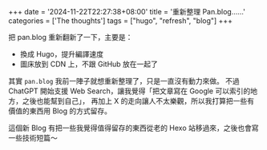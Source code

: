 +++
date = '2024-11-22T22:27:38+08:00'
title = '重新整理 Pan.blog……'
categories = ['The thoughts']
tags = ["hugo", "refresh", "blog"]
+++

把 pan.blog 重新翻新了一下，主要是：

- 換成 Hugo，提升編譯速度
- 圖床放到 CDN 上，不跟 GitHub 放在一起了

其實 `pan.blog` 我前一陣子就想重新整理了，只是一直沒有動力來做。
不過 ChatGPT 開始支援 Web Search，讓我覺得「把文章寫在 Google 可以索引的地方，之後也能幫到自己」，
再加上 X 的走向讓人不太樂觀，所以我打算把一些有價值的東西用 Blog 的方式留存。

這個新 Blog 有把一些我覺得值得留存的東西從老的 Hexo 站移過來，之後也會寫一些技術短篇～
